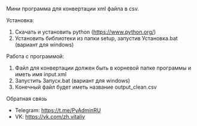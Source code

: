 Мини программа для конвертации xml файла в csv.

Установка:
1. Скачать и установить python (https://www.python.org/)
2. Установить библиотеки из папки setup, запустив Установка.bat (вариант для windows)

Работа с программой:
1. Файл для конвертации должен быть в корневой папке программы и иметь имя input.xml
2. Запустить Запуск.bat (вариант для windows)
3. Конечный файл будет иметь название output_clean.csv

Обратная связь

- Telegram: https://t.me/PyAdminRU
- VK: https://vk.com/zh.vitaliy
